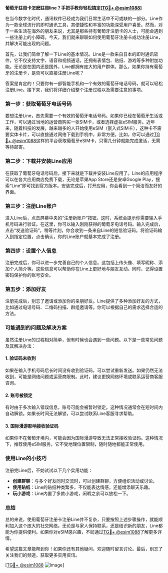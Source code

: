 **葡萄牙註冊卡怎麽註冊line？手把手教你轻松搞定[[TG💪+ @esim1088](https://t.me/s/esim1088)]**

在当今数字化时代，通讯软件已经成为我们日常生活中不可或缺的一部分。Line作为一款全球流行的即时通讯工具，其便捷性和丰富的功能深受用户喜爱。然而，对于一些生活在海外的朋友来说，尤其是那些持有葡萄牙注册卡的人士，可能会遇到一些注册上的小障碍。今天，我们就来聊聊如何使用葡萄牙注册卡成功注册Line，并解决可能出现的问题。

首先，让我们简单了解一下Line的基本情况。Line是一款来自日本的即时通讯软件，它不仅支持文字、语音和视频通话，还拥有表情包、贴纸、游戏等多种附加功能。无论是在国内还是国外，Line都拥有庞大的用户群体。那么，如果你持有葡萄牙的注册卡，是否可以直接注册Line呢？

答案是肯定的！只要你有一部智能手机和一个有效的葡萄牙电话号码，就可以轻松注册Line。接下来，我们将详细介绍整个注册过程以及需要注意的事项。

### **第一步：获取葡萄牙电话号码**
要想注册Line，首先需要一个有效的葡萄牙电话号码。如果你已经在葡萄牙生活或工作，可以通过当地的运营商购买一张SIM卡，或者选择虚拟eSIM服务。近年来，随着科技的发展，越来越多的人开始使用eSIM（嵌入式SIM卡），这种卡不需要实体卡片，可以直接通过网络下载到手机中，非常方便。比如，你可以通过[TG💪+ @esim1088](https://t.me/s/esim1088)这样的平台获取葡萄牙eSIM卡，只需几分钟就能完成激活，无需等待邮寄。

### **第二步：下载并安装Line应用**
在获取了葡萄牙电话号码后，接下来就是下载并安装Line应用了。Line的应用程序可以在各大应用商店免费下载，无论是苹果App Store还是安卓Google Play，搜索“Line”即可找到官方版本。安装完成后，打开应用，你会看到一个简洁而友好的界面。

### **第三步：注册Line账户**
进入Line后，点击屏幕中央的“注册新账户”按钮。这时，系统会提示你需要输入手机号码进行验证。在这里，你可以输入刚刚获得的葡萄牙电话号码。输入完成后，点击“发送验证码”，稍等片刻，你会收到一条来自Line的短信验证码。将验证码输入到指定位置，点击确认，你的Line账户就基本完成了注册。

### **第四步：设置个人信息**
注册完成后，你可以进一步完善自己的个人信息。这包括上传头像、填写昵称、添加个人简介等。这些信息可以帮助你在Line上更好地与朋友互动。同时，记得设置密码保护你的账号安全。

### **第五步：添加好友**
注册完成后，别忘了邀请或添加你的亲朋好友。Line提供了多种添加好友的方式，比如通过电话号码、二维码扫描、群组邀请等。你可以根据自己的需求选择合适的方法。

### **可能遇到的问题及解决方案**

虽然注册Line的过程相对简单，但有时候也会遇到一些问题。以下是一些常见问题及其解决办法：

#### **1. 验证码未收到**
如果在输入手机号码后长时间没有收到验证码，可以尝试重新发送。如果仍然无法收到，可能是网络问题或运营商限制。此时，建议更换网络环境或联系运营商客服咨询。

#### **2. 账号被锁定**
有时由于多次输入错误信息，账号可能会被暂时锁定。这种情况通常会在短时间内自动解锁。如果长时间无法解锁，可以尝试联系Line客服寻求帮助。

#### **3. 国际漫游影响接收验证码**
如果你不在葡萄牙境内，可能会因为国际漫游导致无法正常接收验证码。这种情况下，推荐使用eSIM服务，它不受地理位置限制，随时随地都能正常使用。

### **使用Line的小技巧**

注册完Line后，不妨试试以下几个实用功能：
- **创建群聊**：与多个好友同时交流时，可以创建群聊，方便组织活动或讨论。
- **使用贴纸**：Line的贴纸种类繁多，不仅能表达情感，还能增添聊天乐趣。
- **玩小游戏**：Line内置了多款小游戏，闲暇之余可以放松一下。

### **总结**

总的来说，使用葡萄牙注册卡注册Line并不复杂，只要按照上述步骤操作，就能顺利加入这个庞大的社交网络。无论是与家人保持联系，还是结识新的朋友，Line都能为你提供便利。如果你对eSIM感兴趣，不妨通过[TG💪+ @esim1088](https://t.me/s/esim1088)了解更多详情。

希望这篇文章能帮到你！如果你还有其他疑问，欢迎随时留言讨论。最后，别忘了关注我们的频道，获取更多实用资讯。

[[TG💪+ @esim1088](https://t.me/s/esim1088) ![Image](https://i.postimg.cc/4NQfJmqS/Snipaste-2025-05-13-00-14-12.png)]